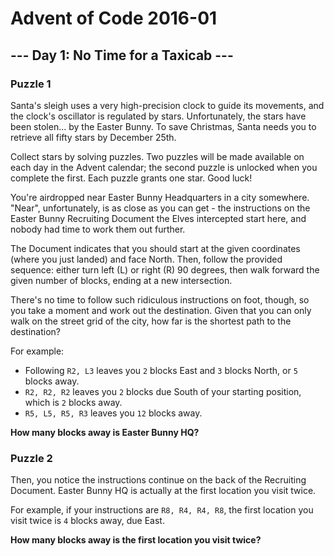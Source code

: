 # Advent of Code 2016-01

## --- Day 1: No Time for a Taxicab ---

### Puzzle 1

Santa's sleigh uses a very high-precision clock to guide its movements, and the
clock's oscillator is regulated by stars. Unfortunately, the stars have been
stolen... by the Easter Bunny. To save Christmas, Santa needs you to retrieve
all fifty stars by December 25th.

Collect stars by solving puzzles. Two puzzles will be made available on each day
in the Advent calendar; the second puzzle is unlocked when you complete the
first. Each puzzle grants one star. Good luck!

You're airdropped near Easter Bunny Headquarters in a city somewhere. "Near",
unfortunately, is as close as you can get - the instructions on the Easter Bunny
Recruiting Document the Elves intercepted start here, and nobody had time to
work them out further.

The Document indicates that you should start at the given coordinates (where you
just landed) and face North. Then, follow the provided sequence: either turn
left (L) or right (R) 90 degrees, then walk forward the given number of blocks,
ending at a new intersection.

There's no time to follow such ridiculous instructions on foot, though, so you
take a moment and work out the destination. Given that you can only walk on the
street grid of the city, how far is the shortest path to the destination?

For example:

- Following `R2, L3` leaves you `2` blocks East and `3` blocks North, or `5`
  blocks away.
- `R2, R2, R2` leaves you `2` blocks due South of your starting position, which
  is `2` blocks away.
- `R5, L5, R5, R3` leaves you `12` blocks away.

**How many blocks away is Easter Bunny HQ?**

### Puzzle 2

Then, you notice the instructions continue on the back of the Recruiting
Document. Easter Bunny HQ is actually at the first location you visit twice.

For example, if your instructions are `R8, R4, R4, R8`, the first location you
visit twice is `4` blocks away, due East.

**How many blocks away is the first location you visit twice?**
